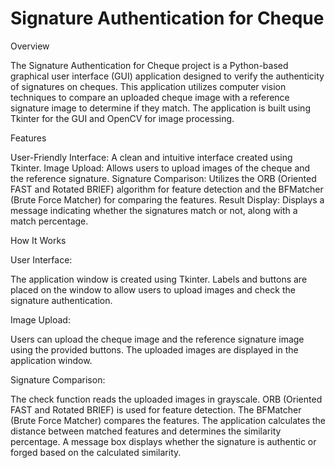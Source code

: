# Signature Authentication for Cheque
Overview

The Signature Authentication for Cheque project is a Python-based graphical user interface (GUI) application designed to verify the authenticity of signatures on cheques. This application utilizes computer vision techniques to compare an uploaded cheque image with a reference signature image to determine if they match. The application is built using Tkinter for the GUI and OpenCV for image processing.

Features 

User-Friendly Interface: A clean and intuitive interface created using Tkinter.
Image Upload: Allows users to upload images of the cheque and the reference signature.
Signature Comparison: Utilizes the ORB (Oriented FAST and Rotated BRIEF) algorithm for feature detection and the BFMatcher (Brute Force Matcher) for comparing the features.
Result Display: Displays a message indicating whether the signatures match or not, along with a match percentage.

How It Works

User Interface:

The application window is created using Tkinter.
Labels and buttons are placed on the window to allow users to upload images and check the signature authentication.

Image Upload:

Users can upload the cheque image and the reference signature image using the provided buttons.
The uploaded images are displayed in the application window.

Signature Comparison:

The check function reads the uploaded images in grayscale.
ORB (Oriented FAST and Rotated BRIEF) is used for feature detection.
The BFMatcher (Brute Force Matcher) compares the features.
The application calculates the distance between matched features and determines the similarity percentage.
A message box displays whether the signature is authentic or forged based on the calculated similarity.
